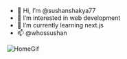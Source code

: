 - 👋 Hi, I’m @sushanshakya77
- 👀 I’m interested in web development
- 🌱 I’m currently learning next.js
- 📫 @whossushan


![HomeGif](https://i.pinimg.com/originals/e5/93/ab/e593ab0589d5f1b389e4dfbcce2bce20.gif)


<!---
sushanshakya77/sushanshakya77 is a ✨ special ✨ repository because its `README.md` (this file) appears on your GitHub profile.
You can click the Preview link to take a look at your changes.
--->
